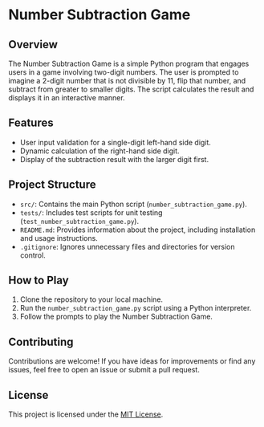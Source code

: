 # Number Subtraction Game

## Overview
The Number Subtraction Game is a simple Python program that engages users in a game involving two-digit numbers. The user is prompted to imagine a 2-digit number that is not divisible by 11, flip that number, and subtract from greater to smaller digits. The script calculates the result and displays it in an interactive manner.

## Features
- User input validation for a single-digit left-hand side digit.
- Dynamic calculation of the right-hand side digit.
- Display of the subtraction result with the larger digit first.

## Project Structure
- `src/`: Contains the main Python script (`number_subtraction_game.py`).
- `tests/`: Includes test scripts for unit testing (`test_number_subtraction_game.py`).
- `README.md`: Provides information about the project, including installation and usage instructions.
- `.gitignore`: Ignores unnecessary files and directories for version control.

## How to Play
1. Clone the repository to your local machine.
2. Run the `number_subtraction_game.py` script using a Python interpreter.
3. Follow the prompts to play the Number Subtraction Game.

## Contributing
Contributions are welcome! If you have ideas for improvements or find any issues, feel free to open an issue or submit a pull request.

## License
This project is licensed under the [MIT License](LICENSE).
